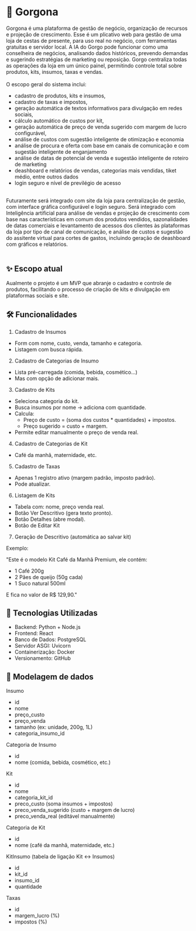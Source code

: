 # 📌 Gorgona
Gorgona é uma plataforma de gestão de negócio, organização de recursos e projeção de crescimento. Esse é um plicativo web para gestão de uma loja de cestas de presente, para uso real no negócio, com ferramentas gratuitas e servidor local. A IA do Gorgo pode funcionar como uma conselheira de negócios, analisando dados históricos, prevendo demandas e sugerindo estratégias de marketing ou reposição. Gorgo centraliza todas as operações da loja em um único painel, permitindo controle total sobre produtos, kits, insumos, taxas e vendas.
<br><br>
O escopo geral do sistema inclui:
- cadastro de produtos, kits e insumos,
- cadastro de taxas e impostos,
- geração automática de textos informativos para divulgação em redes sociais,
- cálculo automático de custos por kit,
- geração automática de preço de venda sugerido com margem de lucro configurável,
- análise de custos com sugestão inteligente de otimização e economia
- análise de procura e oferta com base em canais de comunicação e com sugestão inteligente de enganjamento 
- análise de datas de potencial de venda e sugestão inteligente de roteiro de marketing
- deashboard e relatórios de vendas, categorias mais vendidas, tiket médio, entre outros dados
- login seguro e nível de previlégio de acesso
<br><br>

Futuramente será integrado com site da loja para centralização de gestão, com interface gráfica configurável e login seguro. Será integrado com Inteligência artificial para análise de vendas e projeção de crescimento com base nas características em comum dos produtos vendidos, sazonalidades de datas comerciais e levantamento de acessos dos clientes às plataformas da loja por tipo de canal de comunicação, e análise de custos e sugestão do assitente virtual para cortes de gastos, incluindo geração de deashboard com gráficos e relatórios.
<br><br>
## ✨ Escopo atual

Aualmente o projeto é um MVP que abranje o cadastro e controle de produtos, facilitando o processo de criação de kits e divulgação em plataformas sociais e site.

## 🛠️ Funcionalidades

1. Cadastro de Insumos

- Form com nome, custo, venda, tamanho e categoria.
- Listagem com busca rápida.

2. Cadastro de Categorias de Insumo

- Lista pré-carregada (comida, bebida, cosmético…)
- Mas com opção de adicionar mais.

3. Cadastro de Kits

- Seleciona categoria do kit.
- Busca insumos por nome → adiciona com quantidade.
- Calcula:
  - Preço de custo = (soma dos custos * quantidades) + impostos.
  - Preço sugerido = custo + margem.
- Permite editar manualmente o preço de venda real.

4. Cadastro de Categorias de Kit

- Café da manhã, maternidade, etc.

5. Cadastro de Taxas

- Apenas 1 registro ativo (margem padrão, imposto padrão).
- Pode atualizar.

6. Listagem de Kits

- Tabela com: nome, preço venda real.
- Botão Ver Descritivo (gera texto pronto).
- Botão Detalhes (abre modal).
- Botão de Editar Kit

7. Geração de Descritivo (automática ao salvar kit)

Exemplo:

"Este é o modelo Kit Café da Manhã Premium, ele contém:

- 1 Café 200g
- 2 Pães de queijo (50g cada)
- 1 Suco natural 500ml

E fica no valor de R$ 129,90."

## 🚀 Tecnologias Utilizadas

- Backend: Python + Node.js
- Frontend: React
- Banco de Dados: PostgreSQL
- Servidor ASGI: Uvicorn
- Containerização: Docker
- Versionamento: GitHub

## 📁 Modelagem de dados

Insumo

- id
- nome
- preço_custo
- preço_venda
- tamanho (ex: unidade, 200g, 1L)
- categoria_insumo_id

Categoria de Insumo

- id
- nome (comida, bebida, cosmético, etc.)

Kit

- id
- nome
- categoria_kit_id
- preco_custo (soma insumos + impostos)
- preco_venda_sugerido (custo + margem de lucro)
- preco_venda_real (editável manualmente)

Categoria de Kit

- id
- nome (café da manhã, maternidade, etc.)

KitInsumo (tabela de ligação Kit ↔ Insumos)

- id
- kit_id
- insumo_id
- quantidade

Taxas

- id
- margem_lucro (%)
- impostos (%)
